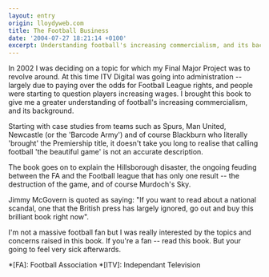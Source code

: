 ```yaml
---
layout: entry
origin: lloydyweb.com
title: The Football Business
date: '2004-07-27 18:21:14 +0100'
excerpt: Understanding football's increasing commercialism, and its background.
---
```

In 2002 I was deciding on a topic for which my Final Major Project was to revolve around. At this time ITV Digital was going into administration -- largely due to paying over the odds for Football League rights, and people were starting to question players increasing wages. I brought this book to give me a greater understanding of football's increasing commercialism, and its background.

Starting with case studies from teams such as Spurs, Man United, Newcastle (or the 'Barcode Army') and of course Blackburn who literally 'brought' the Premiership title, it doesn't take you long to realise that calling football 'the beautiful game' is not an accurate description.

The book goes on to explain the Hillsborough disaster, the ongoing feuding between the FA and the Football league that has only one result -- the destruction of the game, and of course Murdoch's Sky.

Jimmy McGovern is quoted as saying: "If you want to read about a national scandal, one that the British press has largely ignored, go out and buy this brilliant book right now".

I'm not a massive football fan but I was really interested by the topics and concerns raised in this book. If you're a fan -- read this book. But your going to feel very sick afterwards.

*[FA]: Football Association
*[ITV]: Independant Television